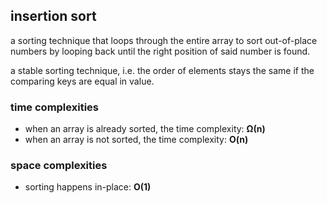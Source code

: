 ## insertion sort
a sorting technique that loops through the entire array to sort out-of-place numbers by looping back until the right position of said number is found.

a stable sorting technique, i.e. the order of elements stays the same if the comparing keys are equal in value.

### time complexities
- when an array is already sorted, the time complexity: **Ω(n)**
- when an array is not sorted, the time complexity: **O(n)**

### space complexities
- sorting happens in-place: **O(1)**